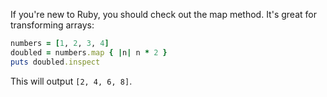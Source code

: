 If you're new to Ruby, you should check out the map method. It's great for transforming arrays:

```ruby
numbers = [1, 2, 3, 4]
doubled = numbers.map { |n| n * 2 }
puts doubled.inspect
```

This will output `[2, 4, 6, 8]`.
